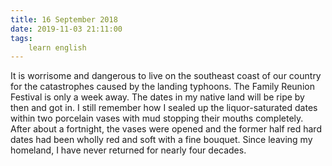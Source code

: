 ```yaml
---
title: 16 September 2018
date: 2019-11-03 21:11:00
tags:
    learn english
---
```


It is worrisome and dangerous to live on the southeast coast of our country for the catastrophes caused by the landing typhoons. 
The Family Reunion Festival is only a week away. The dates in my native land will be ripe by then and got in. I still remember how I sealed up the liquor-saturated dates within two porcelain vases with mud stopping their mouths completely. After about a fortnight, the vases were opened and the former half red hard dates had been wholly red and soft with a fine bouquet. Since leaving my homeland, I have never returned for nearly four decades.  